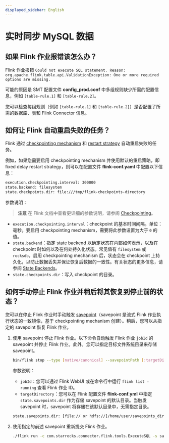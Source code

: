 ```yaml
---
displayed_sidebar: English
---
```


# 实时同步 MySQL 数据

## 如果 Flink 作业报错该怎么办？

Flink 作业报错 `Could not execute SQL statement. Reason: org.apache.flink.table.api.ValidationException: One or more required options are missing.`

可能的原因是 SMT 配置文件 **config_prod.conf** 中多组规则缺少所需的配置信息，例如 `[table-rule.1]` 和 `[table-rule.2]`。

您可以检查每组规则（例如 `[table-rule.1]` 和 `[table-rule.2]`）是否配置了所需的数据库、表和 Flink Connector 信息。

## 如何让 Flink 自动重启失败的任务？

Flink 通过 [checkpointing mechanism](https://nightlies.apache.org/flink/flink-docs-master/docs/dev/datastream/fault-tolerance/checkpointing/) 和 [restart strategy](https://nightlies.apache.org/flink/flink-docs-release-1.15/docs/ops/state/task_failure_recovery/) 自动重启失败的任务。

例如，如果您需要启用 checkpointing mechanism 并使用默认的重启策略，即 fixed delay restart strategy，则可以在配置文件 **flink-conf.yaml** 中配置以下信息：

```Bash
execution.checkpointing.interval: 300000
state.backend: filesystem
state.checkpoints.dir: file:///tmp/flink-checkpoints-directory
```

参数说明：

> **注意**
> 在 Flink 文档中查看更详细的参数说明，请参阅 [Checkpointing](https://nightlies.apache.org/flink/flink-docs-master/docs/dev/datastream/fault-tolerance/checkpointing/)。

- `execution.checkpointing.interval`：checkpoint 的基本时间间隔。单位：毫秒。要启用 checkpointing mechanism，需要将此参数设置为大于 `0` 的值。
- `state.backend`：指定 state backend 以确定状态在内部如何表示，以及在 checkpoint 时如何以及在何处持久化状态。常见值有 `filesystem` 或 `rocksdb`。启用 checkpointing mechanism 后，状态会在 checkpoint 上持久化，以防止数据丢失并保证恢复后数据的一致性。有关状态的更多信息，请参阅 [State Backends](https://nightlies.apache.org/flink/flink-docs-master/docs/ops/state/state_backends/)。
- `state.checkpoints.dir`：写入 checkpoint 的目录。

## 如何手动停止 Flink 作业并稍后将其恢复到停止前的状态？

您可以在停止 Flink 作业时手动触发 [savepoint](https://nightlies.apache.org/flink/flink-docs-master/docs/ops/state/savepoints/)（savepoint 是流式 Flink 作业执行状态的一致镜像，基于 checkpointing mechanism 创建）。稍后，您可以从指定的 savepoint 恢复 Flink 作业。

1. 使用 savepoint 停止 Flink 作业。以下命令自动触发 Flink 作业 `jobId` 的 savepoint 并停止 Flink 作业。此外，您可以指定目标文件系统目录来存储 savepoint。

   ```Bash
   bin/flink stop --type [native/canonical] --savepointPath [:targetDirectory] :jobId
   ```

   参数说明：

   - `jobId`：您可以通过 Flink WebUI 或在命令行中运行 `flink list -running` 查看 Flink 作业 ID。
   - `targetDirectory`：您可以在 Flink 配置文件 **flink-conf.yml** 中指定 `state.savepoints.dir` 作为存储 savepoint 的默认目录。当触发 savepoint 时，savepoint 将存储在该默认目录中，无需指定目录。

   ```Bash
   state.savepoints.dir: [file:// or hdfs://]/home/user/savepoints_dir
   ```

2. 使用指定的前述 savepoint 重新提交 Flink 作业。

   ```Bash
   ./flink run -c com.starrocks.connector.flink.tools.ExecuteSQL -s savepoints_dir/savepoints-xxxxxxxx flink-connector-starrocks-xxxx.jar -f flink-create.all.sql 
   ```